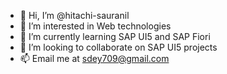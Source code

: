 - 👋 Hi, I’m @hitachi-sauranil
- 👀 I’m interested in Web technologies
- 🌱 I’m currently learning SAP UI5 and SAP Fiori 
- 💞️ I’m looking to collaborate on SAP UI5 projects
- 📫 Email me at sdey709@gmail.com 

<!---
hitachi-sauranil/hitachi-sauranil is a ✨ special ✨ repository because its `README.md` (this file) appears on your GitHub profile.
You can click the Preview link to take a look at your changes.
--->
